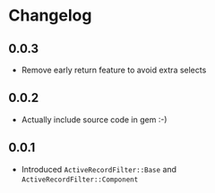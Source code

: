 # Changelog

## 0.0.3

 - Remove early return feature to avoid extra selects

## 0.0.2

 - Actually include source code in gem :-)

## 0.0.1

 - Introduced `ActiveRecordFilter::Base` and `ActiveRecordFilter::Component`
